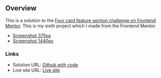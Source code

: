 ## Overview

This is a solution to the [Four card feature section challenge on Frontend Mentor](https://www.frontendmentor.io/challenges/four-card-feature-section-weK1eFYK). This is my sixth project which I made from the Frontend Mentor.

- [Screenshot 375px](./screenshot-375px.jpg)
- [Screenshot 1440px](./screenshot-1440px.jpg)

### Links

- Solution URL: [Github with code](https://github.com/konradbaczyk/Four-card-feature-section)
- Live site URL: [Live site](https://konradbaczyk.github.io/Four-card-feature-section/)
